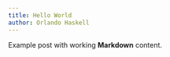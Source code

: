 ```yaml
---
title: Hello World
author: Orlando Haskell
---
```


Example post with working **Markdown** content.

